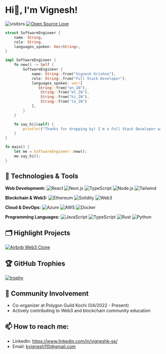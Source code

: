 # Hi👋, I'm Vignesh!

![visitors](https://visitor-badge.laobi.icu/badge?page_id=kvignesh1420.kvignesh1420)
[![Open Source Love](https://badges.frapsoft.com/os/v1/open-source.svg?v=102)](https://github.com/ellerbrock/open-source-badge/)

```rust
struct SoftwareEngineer {
    name: String,
    role: String,
    languages_spoken: Vec<String>,
}

impl SoftwareEngineer {
    fn new() -> Self {
        SoftwareEngineer {
            name: String::from("Vignesh Krishna"),
            role: String::from("Full Stack Developer"),
            languages_spoken: vec![
               String::from("en_IN"),
                String::from("ml_IN"),
                String::from("hi_IN"),
                String::from("ta_IN")
            ],
        }
    }

    fn say_hi(&self) {
        println!("Thanks for dropping by! I'm a Full Stack Developer with expertise in Web3 and blockchain technologies.");
    }
}

fn main() {
    let me = SoftwareEngineer::new();
    me.say_hi();
}
```

## 🔧 Technologies & Tools

**Web Development:**
![React](https://img.shields.io/badge/Frontend-React-informational?style=flat&logo=react&logoColor=white&color=6aa6f8)
![Next.js](https://img.shields.io/badge/Framework-Next.js-informational?style=flat&logo=next.js&logoColor=white&color=6aa6f8)
![TypeScript](https://img.shields.io/badge/Code-TypeScript-informational?style=flat&logo=typescript&logoColor=white&color=6aa6f8)
![Node.js](https://img.shields.io/badge/Backend-Node.js-informational?style=flat&logo=node.js&logoColor=white&color=6aa6f8)
![Tailwind](https://img.shields.io/badge/CSS-Tailwind-informational?style=flat&logo=tailwind-css&logoColor=white&color=6aa6f8)

**Blockchain & Web3:**
![Ethereum](https://img.shields.io/badge/Blockchain-Ethereum-informational?style=flat&logo=ethereum&logoColor=white&color=6aa6f8)
![Solidity](https://img.shields.io/badge/Smart_Contracts-Solidity-informational?style=flat&logo=solidity&logoColor=white&color=6aa6f8)
![Web3](https://img.shields.io/badge/Tech-Web3-informational?style=flat&logo=web3.js&logoColor=white&color=6aa6f8)

**Cloud & DevOps:**
![Azure](https://img.shields.io/badge/Cloud-Azure-informational?style=flat&logo=microsoft-azure&logoColor=white&color=6aa6f8)
![AWS](https://img.shields.io/badge/Cloud-AWS-informational?style=flat&logo=amazon-aws&logoColor=white&color=6aa6f8)
![Docker](https://img.shields.io/badge/Tools-Docker-informational?style=flat&logo=docker&logoColor=white&color=6aa6f8)

**Programming Languages:**
![JavaScript](https://img.shields.io/badge/Code-JavaScript-informational?style=flat&logo=javascript&logoColor=white&color=6aa6f8)
![TypeScript](https://img.shields.io/badge/Code-TypeScript-informational?style=flat&logo=typescript&logoColor=white&color=6aa6f8)
![Rust](https://img.shields.io/badge/Code-Rust-informational?style=flat&logo=rust&logoColor=white&color=6aa6f8)
![Python](https://img.shields.io/badge/Code-Python-informational?style=flat&logo=python&logoColor=white&color=6aa6f8)

## 🗂️ Highlight Projects

<a href="https://github.com/kvignesh1420/airbnb-web3-clone">
  <img align="center" src="https://github-readme-stats.vercel.app/api/pin/?username=kvignesh1420&repo=airbnb-web3-clone&show_icons=true&line_height=27&title_color=6aa6f8&text_color=8a919a&icon_color=6aa6f8&bg_color=22272e" alt="Airbnb Web3 Clone" />
</a>

## 🏆 GitHub Trophies

[![trophy](https://github-profile-trophy.vercel.app/?username=kvignesh1420&theme=nord&column=7)](https://github.com/ryo-ma/github-profile-trophy)

## 👥 Community Involvement

- Co-organizer at Polygon Guild Kochi (04/2022 - Present)
- Actively contributing to Web3 and blockchain community education

## 📫 How to reach me:

- LinkedIn: https://www.linkedin.com/in/vigneshk-se/
- Email: kvignesh110@gmail.com
